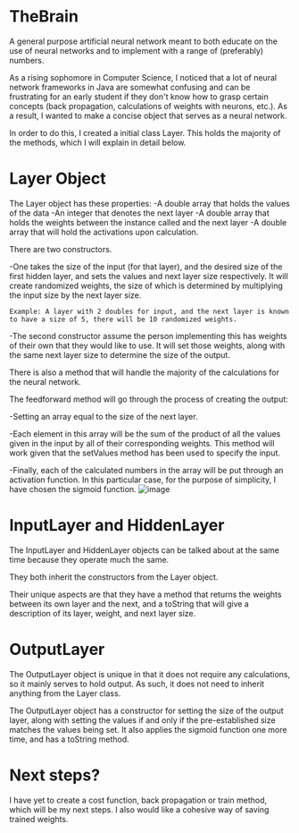 # TheBrain
A general purpose artificial neural network meant to both educate on the use of neural networks and to implement with a range of (preferably) numbers.

As a rising sophomore in Computer Science, I noticed that a lot of neural network frameworks in Java are somewhat confusing and can be frustrating for an early student if they don't know how to grasp certain concepts (back propagation, calculations of weights with neurons, etc.). As a result, I wanted to make a concise object that serves as a neural network. 

In order to do this, I created a initial class Layer. This holds the majority of the methods, which I will explain in detail below.

# Layer Object
The Layer object has these properties:
  -A double array that holds the values of the data
  -An integer that denotes the next layer
  -A double array that holds the weights between the instance called and the next layer
  -A double array that will hold the activations upon calculation.
 
There are two constructors.

  -One takes the size of the input (for that layer), and the desired size of the first hidden layer, and sets the values and next layer size respectively. It will create randomized weights, the size of which is determined by multiplying the input size by the next layer size.
  
    Example: A layer with 2 doubles for input, and the next layer is known to have a size of 5, there will be 10 randomized weights.
    
  -The second constructor assume the person implementing this has weights of their own that they would like to use. It will set those weights, along with the same next layer size to determine the size of the output.

There is also a method that will handle the majority of the calculations for the neural network.

The feedforward method will go through the process of creating the output:

  -Setting an array equal to the size of the next layer.
  
  -Each element in this array will be the sum of the product of all the values given in the input by all of their corresponding weights. This method will work given that the setValues method has been used to specify the input.
  
  -Finally, each of the calculated numbers in the array will be put through an activation function. In this particular case, for the purpose of simplicity, I have chosen the sigmoid function.
  ![image](https://user-images.githubusercontent.com/104329626/169711939-798b64a0-4973-4aef-8d03-348178bacf3c.png)
  
# InputLayer and HiddenLayer

The InputLayer and HiddenLayer objects can be talked about at the same time because they operate much the same.

They both inherit the constructors from the Layer object.

Their unique aspects are that they have a method that returns the weights between its own layer and the next, and a toString that will give a description of its layer, weight, and next layer size. 

# OutputLayer
The OutputLayer object is unique in that it does not require any calculations, so it mainly serves to hold output. As such, it does not need to inherit anything from the Layer class.

The OutputLayer object has a constructor for setting the size of the output layer, along with setting the values if and only if the pre-established size matches the values being set. It also applies the sigmoid function one more time, and has a toString method.

# Next steps?

I have yet to create a cost function, back propagation or train method, which will be my next steps. I also would like a cohesive way of saving trained weights. 
